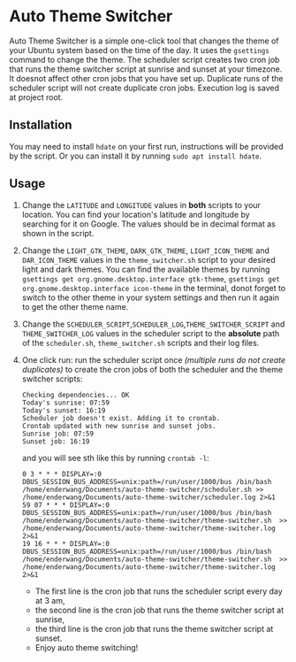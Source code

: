 # Auto Theme Switcher

Auto Theme Switcher is a simple one-click tool that changes the theme of your Ubuntu system based on the time of the day. It uses the `gsettings` command to change the theme.
The scheduler script creates two cron job that runs the theme switcher script at sunrise and sunset at your timezone. It doesnot affect other cron jobs that you have set up. Duplicate runs of the scheduler script will not create duplicate cron jobs. Execution log is saved at project root.

## Installation

You may need to install `hdate` on your first run, instructions will be provided by the script. Or you can install it by running `sudo apt install hdate`.

## Usage

1. Change the `LATITUDE` and `LONGITUDE` values in **both** scripts to your location. You can find your location's latitude and longitude by searching for it on Google. The values should be in decimal format as shown in the script.
2. Change the `LIGHT_GTK_THEME`, `DARK_GTK_THEME`, `LIGHT_ICON_THEME` and `DAR_ICON_THEME` values in the `theme_switcher.sh` script to your desired light and dark themes. You can find the available themes by running `gsettings get org.gnome.desktop.interface gtk-theme`, `gsettings get org.gnome.desktop.interface icon-theme` in the terminal, donot forget to switch to the other theme in your system settings and then run it again to get the other theme name.

3. Change the `SCHEDULER_SCRIPT`,`SCHEDULER_LOG`,`THEME_SWITCHER_SCRIPT` and `THEME_SWITCHER_LOG` values in the scheduler script to the **absolute** path of the `scheduler.sh`, `theme_switcher.sh` scripts and their log files.

4. One click run: run the scheduler script once *(multiple runs do not create duplicates)* to create the cron jobs of both the scheduler and the theme switcher scripts:

    ``` 
    Checking dependencies... OK
    Today's sunrise: 07:59
    Today's sunset: 16:19
    Scheduler job doesn't exist. Adding it to crontab.
    Crontab updated with new sunrise and sunset jobs.
    Sunrise job: 07:59
    Sunset job: 16:19
    ```

    and you will see sth like this by running `crontab -l`:

    ```
    0 3 * * * DISPLAY=:0 DBUS_SESSION_BUS_ADDRESS=unix:path=/run/user/1000/bus /bin/bash /home/enderwang/Documents/auto-theme-switcher/scheduler.sh >> /home/enderwang/Documents/auto-theme-switcher/scheduler.log 2>&1
    59 07 * * * DISPLAY=:0 DBUS_SESSION_BUS_ADDRESS=unix:path=/run/user/1000/bus /bin/bash /home/enderwang/Documents/auto-theme-switcher/theme-switcher.sh  >> /home/enderwang/Documents/auto-theme-switcher/theme-switcher.log 2>&1
    19 16 * * * DISPLAY=:0 DBUS_SESSION_BUS_ADDRESS=unix:path=/run/user/1000/bus /bin/bash /home/enderwang/Documents/auto-theme-switcher/theme-switcher.sh  >> /home/enderwang/Documents/auto-theme-switcher/theme-switcher.log 2>&1
    ```

    - The first line is the cron job that runs the scheduler script every day at 3 am, 
    - the second line is the cron job that runs the theme switcher script at sunrise,
    - the third line is the cron job that runs the theme switcher script at sunset. 
    - Enjoy auto theme switching!
